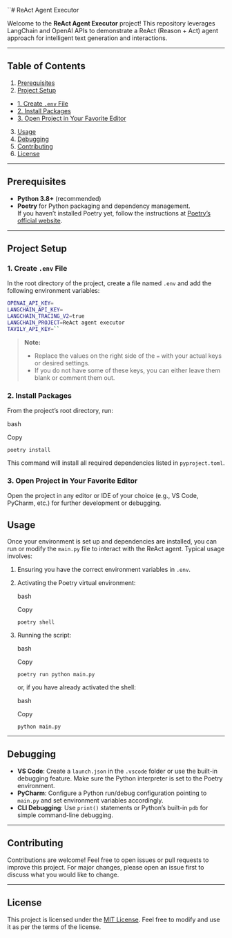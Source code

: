 ``# ReAct Agent Executor

Welcome to the **ReAct Agent Executor** project! This repository leverages LangChain and OpenAI APIs to demonstrate a ReAct (Reason + Act) agent approach for intelligent text generation and interactions.

---

## Table of Contents
1. [Prerequisites](#prerequisites)
2. [Project Setup](#project-setup)
 - [1. Create `.env` File](#1-create-env-file)
 - [2. Install Packages](#2-install-packages)
 - [3. Open Project in Your Favorite Editor](#3-open-project-in-your-favorite-editor)
3. [Usage](#usage)
4. [Debugging](#debugging)
5. [Contributing](#contributing)
6. [License](#license)

---

## Prerequisites

- **Python 3.8+** (recommended)
- **Poetry** for Python packaging and dependency management.  
  If you haven’t installed Poetry yet, follow the instructions at [Poetry’s official website](https://python-poetry.org/docs/#installation).

---

## Project Setup

### 1. Create `.env` File
In the root directory of the project, create a file named `.env` and add the following environment variables:

```bash
OPENAI_API_KEY=
LANGCHAIN_API_KEY=
LANGCHAIN_TRACING_V2=true
LANGCHAIN_PROJECT=ReAct agent executor
TAVILY_API_KEY=`` 
```
> **Note:**
> 
> -   Replace the values on the right side of the `=` with your actual keys or desired settings.
> -   If you do not have some of these keys, you can either leave them blank or comment them out.

### 2. Install Packages

From the project’s root directory, run:

bash

Copy

`poetry install` 

This command will install all required dependencies listed in `pyproject.toml`.

### 3. Open Project in Your Favorite Editor

Open the project in any editor or IDE of your choice (e.g., VS Code, PyCharm, etc.) for further development or debugging.

## Usage

Once your environment is set up and dependencies are installed, you can run or modify the `main.py` file to interact with the ReAct agent. Typical usage involves:

1.  Ensuring you have the correct environment variables in `.env`.
2.  Activating the Poetry virtual environment:
    
    bash
    
    Copy
    
    `poetry shell` 
    
3.  Running the script:
    
    bash
    
    Copy
    
    `poetry run python main.py` 
    
    or, if you have already activated the shell:
    
    bash
    
    Copy
    
    `python main.py` 
    

----------

## Debugging

-   **VS Code**: Create a `launch.json` in the `.vscode` folder or use the built-in debugging feature. Make sure the Python interpreter is set to the Poetry environment.
-   **PyCharm**: Configure a Python run/debug configuration pointing to `main.py` and set environment variables accordingly.
-   **CLI Debugging**: Use `print()` statements or Python’s built-in `pdb` for simple command-line debugging.

----------

## Contributing

Contributions are welcome! Feel free to open issues or pull requests to improve this project. For major changes, please open an issue first to discuss what you would like to change.

----------

## License

This project is licensed under the [MIT License](LICENSE). Feel free to modify and use it as per the terms of the license.
